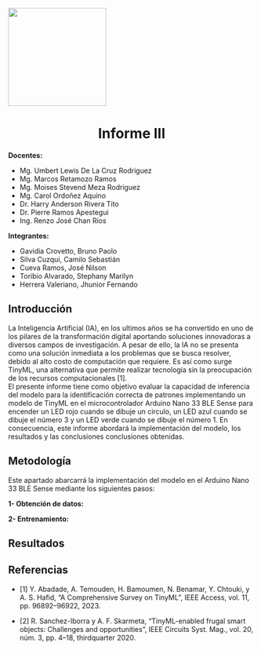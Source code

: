 <p align="left">
  <img src="https://seeklogo.com/images/U/u-cayetano-heredia-logo-CA435ADF8C-seeklogo.com.png" width="200">
  <h1 align="center">Informe III</h1>
</p>
 
<strong>Docentes:</strong>
- Mg. Umbert Lewis De La Cruz Rodriguez 
- Mg. Marcos Retamozo Ramos
- Mg. Moises Stevend Meza Rodriguez
- Mg. Carol Ordoñez Aquino
- Dr. Harry Anderson Rivera Tito  
- Dr. Pierre Ramos Apestegui 
- Ing. Renzo José Chan Ríos

<strong>Integrantes:</strong>
- Gavidia Crovetto, Bruno Paolo
- Silva Cuzqui, Camilo Sebastián
- Cueva Ramos, José Nilson
- Toribio Alvarado, Stephany Marilyn
- Herrera Valeriano, Jhunior Fernando 

## Introducción

La Inteligencia Artificial (IA), en los ultimos años se ha convertido en uno de los pilares de la transformación digital aportando soluciones innovadoras a diversos campos de investigación. A pesar de ello, la IA no se presenta como una solución inmediata a los problemas que se busca resolver, debido al alto costo de computación que requiere. Es así como surge TinyML, una alternativa que permite realizar tecnología sin la preocupación de los recursos computacionales [1].  
El presente informe tiene como objetivo evaluar la capacidad de inferencia del modelo para la identificación correcta de patrones implementando un modelo de TinyML en el microcontrolador Arduino Nano 33 BLE Sense para encender un LED rojo cuando se dibuje un circulo, un LED azul cuando se dibuje el número 3 y un LED verde cuando se dibuje el número 1. En consecuencia, este informe abordará la implementación del modelo, los resultados y las conclusiones conclusiones obtenidas. 

## Metodología

Este apartado abarcarrá la implementación del modelo en el Arduino Nano 33 BLE Sense mediante los siguientes pasos:

**1- Obtención de datos:** 

**2- Entrenamiento:** 

## Resultados

## Referencias

- [1]	Y. Abadade, A. Temouden, H. Bamoumen, N. Benamar, Y. Chtouki, y A. S. Hafid, “A Comprehensive Survey on TinyML”, IEEE Access, vol. 11, pp. 96892–96922, 2023.

- [2]	R. Sanchez-Iborra y A. F. Skarmeta, “TinyML-enabled frugal smart objects: Challenges and opportunities”, IEEE Circuits Syst. Mag., vol. 20, núm. 3, pp. 4–18, thirdquarter 2020.